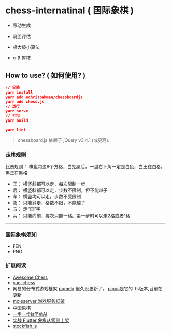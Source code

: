# chess-internatinal ( 国际象棋 )

* 移动生成

* 局面评估

* 极大极小算法

* α-β 剪枝

## How to use? ( 如何使用? )

```json
// 安装
yarn install
yarn add @chrisoakman/chessboardjs
yarn add chess.js
// 运行
yarn serve
// 打包
yarn build

yarn lint
```

> chessboard.js 依赖于 jQuery v3.4.1 (或更高).
### 走棋规则

比赛规则： 棋盘每边8个方格，白先黑后，一盘右下角一定是白色，白王在白格，黑王在黑格

* 王： 横竖斜都可以走，每次限制一步
* 后： 横竖斜都可以走，步数不限制，但不能越子
* 车： 横竖均可以走，步数不受限制
* 象： 只能斜走，格数不限，不能越子
* 马： 走“日”字
* 兵： 只能向前，每次只能一格。第一步时可以走2格或者1格

---



### 国际象棋须知

* FEN
* PNG

### 扩展阅读

* [Awesome Chess](https://github.com/hkirat/awesome-chess)
* [vue-chess](https://github.com/gustaYo/vue-chess)
* 网易的分布式游戏框架 [pomelo](https://github.com/NetEase/pomelo) 很久没更新了， [pinus](https://github.com/node-pinus/pinus)是它的 Ts版本,目前在更新
* [moleserver 游戏服务框架](https://gitee.com/akinggw/moleserver)
* [中国象棋](https://github.com/itlwei/Chess)
* [一步一步js简单AI](https://segmentfault.com/a/1190000009143078)
* [实战 Flutter 象棋从零到上架](https://blog.csdn.net/tosmart/category_10400600.html)
* [stockfish.js](https://github.com/nmrugg/stockfish.js)
